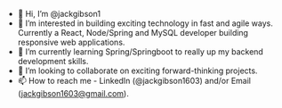 - 👋  Hi, I’m @jackgibson1
- 👀  I’m interested in building exciting technology in fast and agile ways. Currently a React, Node/Spring and MySQL developer building responsive web applications.
- 🌱  I’m currently learning Spring/Springboot to really up my backend development skills.
- 💞️  I’m looking to collaborate on exciting forward-thinking projects.
- 📫  How to reach me - LinkedIn (@jackgibson1603) and/or Email (jackgibson1603@gmail.com).

<!---
jackgibson1/jackgibson1 is a ✨ special ✨ repository because its `README.md` (this file) appears on your GitHub profile.
You can click the Preview link to take a look at your changes.
--->
